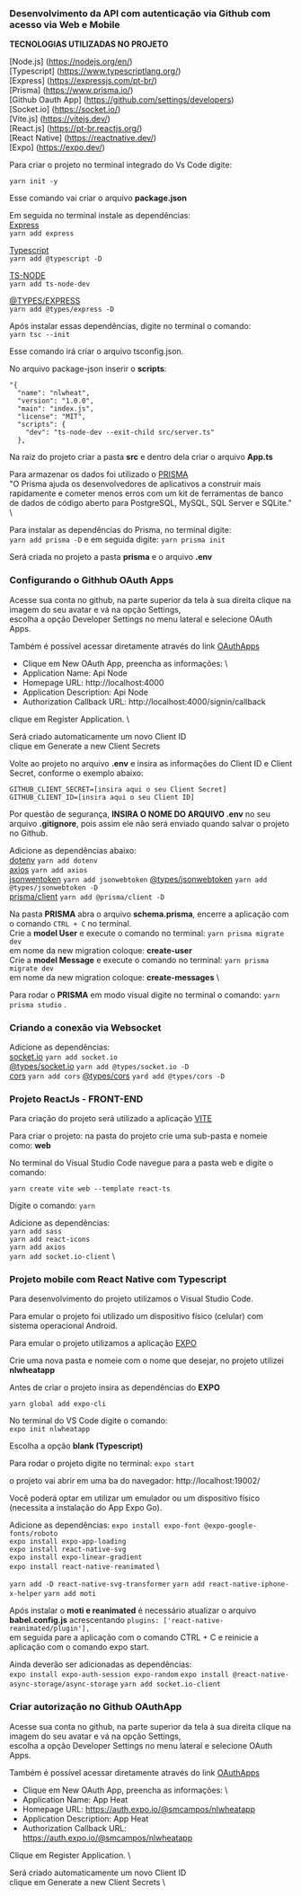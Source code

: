 ### Desenvolvimento da API com autenticação via Github com acesso via Web e Mobile

**TECNOLOGIAS UTILIZADAS NO PROJETO**

[Node.js] (https://nodejs.org/en/)  \
[Typescript] (https://www.typescriptlang.org/)  \
[Express] (https://expressjs.com/pt-br/)  \
[Prisma] (https://www.prisma.io/)  \
[Github Oauth App] (https://github.com/settings/developers)  \
[Socket.io] (https://socket.io/)  \
[Vite.js] (https://vitejs.dev/)  \
[React.js] (https://pt-br.reactjs.org/)  \
[React Native] (https://reactnative.dev/)  \
[Expo] (https://expo.dev/) 


Para criar o projeto no terminal integrado do Vs Code digite:

`yarn init -y`

Esse comando vai criar o arquivo **package.json**

Em seguida no terminal instale as dependências: \
[Express](https://www.npmjs.com/package/express) \
`yarn add express`

[Typescript](https://www.npmjs.com/package/typescript) \
`yarn add @typescript -D`

[TS-NODE](https://www.npmjs.com/package/ts-node) \
`yarn add ts-node-dev` 

[@TYPES/EXPRESS](https://www.npmjs.com/package/@types/express)  \
`yarn add @types/express -D`

Após instalar essas dependências, digite no terminal o comando:  \
`yarn tsc --init`

Esse comando irá criar o arquivo tsconfig.json. 

No arquivo package-json inserir o **scripts**: 

```
"{
  "name": "nlwheat",
  "version": "1.0.0",
  "main": "index.js",
  "license": "MIT",
  "scripts": {
    "dev": "ts-node-dev --exit-child src/server.ts"
  },

```

Na raiz do projeto criar a pasta **src** e dentro dela criar o arquivo **App.ts**

Para armazenar os dados foi utilizado o [PRISMA](https://www.prisma.io/) \
"O Prisma ajuda os desenvolvedores de aplicativos a construir mais rapidamente e cometer menos erros com um kit de ferramentas de banco de dados de código aberto para PostgreSQL, MySQL, SQL Server e SQLite."  \

Para instalar as dependências do Prisma, no terminal digite: \
`yarn add prisma -D`  e em seguida digite: `yarn prisma init`

Será criada no projeto a pasta **prisma** e o arquivo **.env**

### Configurando o Githhub OAuth Apps

Acesse sua conta no github, na parte superior da tela à sua direita clique na imagem do seu avatar e vá na opção Settings, \
escolha a opção Developer Settings no menu lateral e selecione OAuth Apps.

Também é possível acessar diretamente através do link [OAuthApps](https://github.com/settings/developers)

- Clique em New OAuth App, preencha as informações:  \
- Application Name: Api Node
- Homepage URL: http://localhost:4000
- Application Description: Api Node
- Authorization Callback URL: http://localhost:4000/signin/callback
  
clique em Register Application.  \

Será criado automaticamente um novo Client ID \
clique em Generate a new Client Secrets

Volte ao projeto no arquivo **.env** e insira as informações do Client ID e Client Secret, conforme o exemplo abaixo: 

```
GITHUB_CLIENT_SECRET=[insira aqui o seu Client Secret]
GITHUB_CLIENT_ID=[insira aqui o seu Client ID]

```
Por questão de segurança, **INSIRA O NOME DO ARQUIVO .env** no seu arquivo **.gitignore**, pois assim ele não será enviado quando salvar o projeto no Github.

Adicione as dependências abaixo:  \
[dotenv](https://www.npmjs.com/package/dotenv) `yarn add dotenv`  \
[axios](https://www.npmjs.com/package/axios) `yarn add axios`  \
[jsonwentoken](https://www.npmjs.com/package/jsonwebtoken) `yarn add jsonwebtoken`
[@types/jsonwebtoken](https://www.npmjs.com/package/@types/jsonwebtoken) `yarn add @types/jsonwebtoken -D`  \
[prisma/client](https://www.npmjs.com/package/@prisma/client) `yarn add @prisma/client -D`

Na pasta **PRISMA** abra o arquivo **schema.prisma**, encerre a aplicação com o comando `CTRL + C` no terminal.  \
Crie a **model User** e execute o comando no terminal: `yarn prisma migrate dev`  \
em nome da new migration coloque: **create-user** \
Crie a **model Message** e execute o comando no terminal: `yarn prisma migrate dev`  \
em nome da new migration coloque: **create-messages** \

Para rodar o **PRISMA** em modo visual digite no terminal o comando: `yarn prisma studio` .

### Criando a conexão via Websocket

Adicione as dependências:  \
[socket.io](https://www.npmjs.com/package/socket.io) `yarn add socket.io`  \
[@types/socket.io](https://www.npmjs.com/package/@types/socket.io) `yarn add @types/socket.io -D` \
[cors](https://www.npmjs.com/package/cors) `yarn add cors`
[@types/cors](https://www.npmjs.com/package/@types/cors) `yard add @types/cors -D`

### Projeto ReactJs - FRONT-END

Para criação do projeto será utilizado a aplicação [VITE](https://vitejs.dev/)

Para criar o projeto: na pasta do projeto crie uma sub-pasta e nomeie como: **web**

No terminal do Visual Studio Code navegue para a pasta web e digite o comando: 

`yarn create vite web --template react-ts`

Digite o comando: `yarn`

Adicione as dependências:  \
`yarn add sass`  \
`yarn add react-icons` \
`yarn add axios` \
`yarn add socket.io-client` \


### Projeto mobile com React Native com Typescript

Para desenvolvimento do projeto utilizamos o Visual Studio Code.

Para emular o projeto foi utilizado um dispositivo físico (celular) com sistema operacional Android.

Para emular o projeto utilizamos a aplicação [EXPO](https://expo.dev/)

Crie uma nova pasta e nomeie com o nome que desejar, no projeto utilizei **nlwheatapp**

Antes de criar o projeto insira as dependências do **EXPO**

`yarn global add expo-cli`

No terminal do VS Code digite o comando: \
`expo init nlwheatapp`

Escolha a opção **blank (Typescript)**

Para rodar o projeto digite no terminal: `expo start`

o projeto vai abrir em uma ba do navegador: http://localhost:19002/

Você poderá optar em utilizar um emulador ou um dispositivo físico (necessita a instalação do App Expo Go).

Adicione as dependências:
`expo install expo-font @expo-google-fonts/roboto`  \
`expo install expo-app-loading`  \
`expo install react-native-svg`  \
`expo install expo-linear-gradient` \
`expo install react-native-reanimated`  \

`yarn add -D react-native-svg-transformer`
`yarn add react-native-iphone-x-helper`
`yarn add moti`

Após instalar o **moti e reanimated** é necessário atualizar o arquivo **babel.config.js** acrescentando `plugins: ['react-native-reanimated/plugin'],` \
em seguida pare a aplicação com o comando CTRL + C e reinicie a aplicação com o comando expo start.

Ainda deverão ser adicionadas as dependências:  \
`expo install expo-auth-session expo-random`
`expo install @react-native-async-storage/async-storage`
`yarn add socket.io-client`

### Criar autorização no Github OAuthApp

Acesse sua conta no github, na parte superior da tela à sua direita clique na imagem do seu avatar e vá na opção Settings, \
escolha a opção Developer Settings no menu lateral e selecione OAuth Apps.

Também é possível acessar diretamente através do link [OAuthApps](https://github.com/settings/developers)

- Clique em New OAuth App, preencha as informações:  \
- Application Name: App Heat
- Homepage URL: https://auth.expo.io/@smcampos/nlwheatapp
- Application Description: App Heat
- Authorization Callback URL: https://auth.expo.io/@smcampos/nlwheatapp

Clique em Register Application.  \

Será criado automaticamente um novo Client ID \
clique em Generate a new Client Secrets  \








